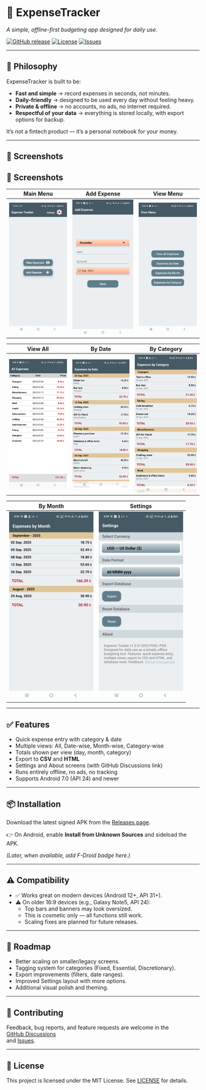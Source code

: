 # 📱 ExpenseTracker
*A simple, offline-first budgeting app designed for daily use.*

[![GitHub release](https://img.shields.io/github/v/release/PIXEL-PEN/Expense-Tracker)](https://github.com/PIXEL-PEN/Expense-Tracker/releases)
[![License](https://img.shields.io/github/license/PIXEL-PEN/Expense-Tracker)](LICENSE)
[![Issues](https://img.shields.io/github/issues/PIXEL-PEN/Expense-Tracker)](https://github.com/PIXEL-PEN/Expense-Tracker/issues)

---

## 🌱 Philosophy

ExpenseTracker is built to be:

- **Fast and simple** → record expenses in seconds, not minutes.  
- **Daily-friendly** → designed to be used every day without feeling heavy.  
- **Private & offline** → no accounts, no ads, no internet required.  
- **Respectful of your data** → everything is stored locally, with export options for backup.  

It’s not a fintech product — it’s a personal notebook for your money.

---

## 📸 Screenshots  

## 📱 Screenshots

| Main Menu | Add Expense | View Menu |
|-----------|-------------|-----------|
| <img src="docs/main.jpg" width="220"/> | <img src="docs/add.jpg" width="220"/> | <img src="docs/view-menu.jpg" width="220"/> |

| View All | By Date | By Category |
|----------|---------|-------------|
| <img src="docs/all-exp.jpg" width="220"/> | <img src="docs/by-date.jpg" width="220"/> | <img src="docs/by-categ.jpg" width="220"/> |

| By Month | Settings |
|----------|----------|
| <img src="docs/by-month.jpg" width="220"/> | <img src="docs/settings.jpg" width="220"/> |

---

## ✅ Features
- Quick expense entry with category & date  
- Multiple views: All, Date-wise, Month-wise, Category-wise  
- Totals shown per view (day, month, category)  
- Export to **CSV** and **HTML**  
- Settings and About screens (with GitHub Discussions link)  
- Runs entirely offline, no ads, no tracking  
- Supports Android 7.0 (API 24) and newer  

---

## 📦 Installation
Download the latest signed APK from the [Releases page](https://github.com/PIXEL-PEN/Expense-Tracker/releases).  

👉 On Android, enable **Install from Unknown Sources** and sideload the APK.  

*(Later, when available, add F-Droid badge here.)*

---

## ⚠️ Compatibility
- ✅ Works great on modern devices (Android 12+, API 31+).  
- ⚠️ On older 16:9 devices (e.g., Galaxy Note5, API 24):  
  - Top bars and banners may look oversized.  
  - This is cosmetic only — all functions still work.  
  - Scaling fixes are planned for future releases.  

---

## 🚀 Roadmap
- Better scaling on smaller/legacy screens.  
- Tagging system for categories (Fixed, Essential, Discretionary).  
- Export improvements (filters, date ranges).  
- Improved Settings layout with more options.  
- Additional visual polish and theming.  

---

## 🤝 Contributing
Feedback, bug reports, and feature requests are welcome in the  
[GitHub Discussions](https://github.com/PIXEL-PEN/Expense-Tracker/discussions)  
and [Issues](https://github.com/PIXEL-PEN/Expense-Tracker/issues).  

---

## 📄 License
This project is licensed under the MIT License. See [LICENSE](LICENSE) for details.
